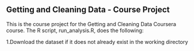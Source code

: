 ## Getting and Cleaning Data - Course Project 
This is the course project for the Getting and Cleaning Data Coursera course. The R script, run_analysis.R, does the following:

1.Download the dataset if it does not already exist in the working directory